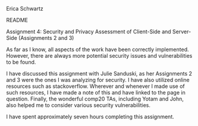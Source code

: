 Erica Schwartz

README

Assignment 4: Security and Privacy Assessment of Client-Side and Server-Side
(Assignments 2 and 3)


As far as I know, all aspects of the work have been correctly implemented.
However, there are always more potential security issues and vulnerabilities
to be found.

I have discussed this assignment with Julie Sanduski, as her Assignments 2
and 3 were the ones I was analyzing for security. I have also utilized online
resources such as stackoverflow. Wherever and whenever I made use of such
resources, I have made a note of this and have linked to the page in question.
Finally, the wonderful comp20 TAs, including Yotam and John, also helped me
to consider various security vulnerabilities.

I have spent approximately seven hours completing this assignment.